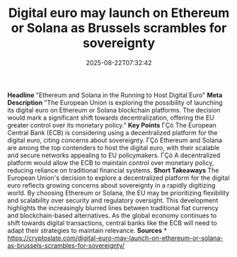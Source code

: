 ﻿---
title: "Digital euro may launch on Ethereum or Solana as Brussels scrambles for sovereignty"
date: "2025-08-22T07:32:42"
category: "Markets"
summary: ""
slug: "digital euro may launch on ethereum or solana as brussels sc"
source_urls:
  - "https://cryptoslate.com/digital-euro-may-launch-on-ethereum-or-solana-as-brussels-scrambles-for-sovereignty/"
seo:
  title: "Digital euro may launch on Ethereum or Solana as Brussels scrambles for sovereignty | Hash n Hedge"
  description: ""
  keywords: ["news", "markets", "brief"]
---
**Headline** "Ethereum and Solana in the Running to Host Digital Euro"  **Meta Description** "The European Union is exploring the possibility of launching its digital euro on Ethereum or Solana blockchain platforms. The decision would mark a significant shift towards decentralization, offering the EU greater control over its monetary policy."  **Key Points**  ΓÇó The European Central Bank (ECB) is considering using a decentralized platform for the digital euro, citing concerns about sovereignty. ΓÇó Ethereum and Solana are among the top contenders to host the digital euro, with their scalable and secure networks appealing to EU policymakers. ΓÇó A decentralized platform would allow the ECB to maintain control over monetary policy, reducing reliance on traditional financial systems.  **Short Takeaways**  The European Union's decision to explore a decentralized platform for the digital euro reflects growing concerns about sovereignty in a rapidly digitizing world. By choosing Ethereum or Solana, the EU may be prioritizing flexibility and scalability over security and regulatory oversight.  This development highlights the increasingly blurred lines between traditional fiat currency and blockchain-based alternatives. As the global economy continues to shift towards digital transactions, central banks like the ECB will need to adapt their strategies to maintain relevance.  **Sources** * https://cryptoslate.com/digital-euro-may-launch-on-ethereum-or-solana-as-brussels-scrambles-for-sovereignty/ 
